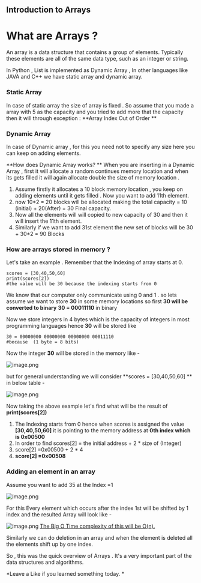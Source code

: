 ## Introduction to Arrays

# What are Arrays ?

An array is a data structure that contains a group of elements. Typically these elements are all of the same data type, such as an integer or string. 

In Python , List is implemented as Dynamic Array , In other languages like JAVA and C++ we have static array and dynamic array. 

### Static Array 
In case of static array the size of array is fixed . So assume that you made a array with 5 as the capacity and you tried to add more that the capacity then it will through exception : **Array Index Out of Order 
**

### Dynamic Array 
In case of Dynamic array , for this you need not to specify any size here you can keep on adding elements.

**How does Dynamic Array works? **
When you are inserting in a Dynamic Array , first it will allocate a random continues memory location and when its gets filled it will again allocate double the size of memory location .

1. Assume firstly it allocates a 10 block memory location , you keep on adding elements until it gets filled . Now you want to add 11th element. 
2. now 10*2 = 20 blocks will be allocated making the total capacity = 10 (initial) + 20(After) = 30 Final capacity.
3. Now all the elements will will copied to new capacity of 30 and then it will insert the 11th element. 
4. Similarly if we want to add 31st element the new set of blocks will be 30 + 30*2 = 90 Blocks 
 

### How are arrays stored in memory ?

Let's take an example . Remember that the Indexing of array starts at 0. 

```
scores = [30,40,50,60]
print(scores[2])
#the value will be 30 because the indexing starts from 0
``` 


We know that our computer only communicate using 0 and 1 . so lets assume we want to store **30** in some memory locations so first **30 will be converted to binary**
**30 = 00011110** in binary  

Now we store integers in 4 bytes which is the capacity of integers in most programming languages hence **30** will be stored like 


```
30 = 00000000 00000000 00000000 00011110 
#because  (1 byte = 8 bits)
``` 

Now the integer **30** will be stored in the memory like - 
 
![image.png](https://cdn.hashnode.com/res/hashnode/image/upload/v1610097055358/i9R7vtTRi.png)

but for general understanding we will consider **scores = [30,40,50,60] ** in below table - 



![image.png](https://cdn.hashnode.com/res/hashnode/image/upload/v1610099762255/BPVCWKqoU.png)

Now taking the above example let's find what will be the result of **print(scores[2])**

1. The Indexing starts from 0 hence when scores is assigned the value **[30,40,50,60]** it is pointing to the memory address at **0th index which is 0x00500**
2. In order to find scores[2] = the initial address + 2 * size of (Integer)
3.  score[2] =0x00500 + 2 * 4
4. **score[2] =0x00508**

### Adding an element in an array

Assume you want to add 35 at the Index =1 

![image.png](https://cdn.hashnode.com/res/hashnode/image/upload/v1610099426610/HqzGKLKXM.png)

For this Every element which occurs after the index 1st will be shifted by 1 index and the resulted Array will look like -


![image.png](https://cdn.hashnode.com/res/hashnode/image/upload/v1610099972715/8G9_hclXT.png)
[The Big O Time complexity of this will be O(n).](https://carboncoffee.hashnode.dev/big-o-notation-quick-recap) 

Similarly we can do deletion in an array and when the element is deleted all the elements shift up by one index.

So , this was the quick overview of Arrays . It's a very important part of the data structures and algorithms.

*Leave a Like if you learned something today. 
*